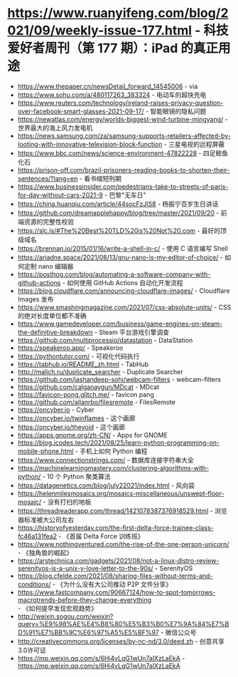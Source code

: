 # https://www.ruanyifeng.com/blog/2021/09/weekly-issue-177.html - 科技爱好者周刊（第 177 期）：iPad 的真正用途

- https://www.thepaper.cn/newsDetail_forward_14545006 - via
- https://www.sohu.com/a/480117263_383324 - 电动车的超快充电
- https://www.reuters.com/technology/ireland-raises-privacy-question-over-facebook-smart-glasses-2021-09-17/ - 智能眼镜的隐私问题
- https://newatlas.com/energy/worlds-biggest-wind-turbine-mingyang/ - 世界最大的海上风力发电机
- https://news.samsung.com/za/samsung-supports-retailers-affected-by-looting-with-innovative-television-block-function - 三星电视的远程屏蔽
- https://www.bbc.com/news/science-environment-47822228 - 四足鲸鱼化石
- https://prison-off.com/brazil-prisoners-reading-books-to-shorten-their-sentences/?lang=en - 看书缩短刑期
- https://www.businessinsider.com/pedestrians-take-to-streets-of-paris-for-day-without-cars-2021-9 - 巴黎"无车日"
- https://china.huanqiu.com/article/44socFzJIS8 - 杨振宁百岁生日讲话
- https://github.com/dreamapplehappy/blog/tree/master/2021/09/20 - 前端资源的完整性校验
- https://slc.is/#The%20Best%20TLD%20is%20Not%20.com - 最好的顶级域名
- https://brennan.io/2015/01/16/write-a-shell-in-c/ - 使用 C 语言编写 Shell
- https://ariadne.space/2021/08/13/gnu-nano-is-my-editor-of-choice/ - 如何定制 nano 编辑器
- https://posthog.com/blog/automating-a-software-company-with-github-actions - 如何使用 GitHub Actions 自动化开发流程
- https://blog.cloudflare.com/announcing-cloudflare-images/ - Cloudflare Images 发布
- https://www.smashingmagazine.com/2021/07/css-absolute-units/ - CSS 的绝对长度单位都不准确
- https://www.gamedeveloper.com/business/game-engines-on-steam-the-definitive-breakdown - Steam 平台游戏引擎调查
- https://github.com/multiprocessio/datastation - DataStation
- https://speakeroo.app/ - Speakeroo
- https://pythontutor.com/ - 可视化代码执行
- https://tabhub.io/README_zh.html - TabHub
- http://malich.ru/duplicate_searcher - Duplicate Searcher
- https://github.com/jashandeep-sohi/webcam-filters - webcam-filters
- https://github.com/calganaygun/MDcat - MDcat
- https://favicon-pong.glitch.me/ - favicon pang
- https://github.com/allanrbo/filesremote - FilesRemote
- https://oncyber.io - Cyber
- https://oncyber.io/twinflames - 这个画廊
- https://oncyber.io/thevoid - 这个画廊
- https://apps.gnome.org/zh-CN/ - Apps for GNOME
- https://blog.icodes.tech/2021/08/25/learn-python-programming-on-mobile-phone.html - 手机上如何 Python 编程
- https://www.connectionstrings.com/ - 数据库连接字符串大全
- https://machinelearningmastery.com/clustering-algorithms-with-python/ - 10 个 Python 聚类算法
- https://datagenetics.com/blog/july22021/index.html - 风向袋
- https://helenmilesmosaics.org/mosaics-miscellaneous/unswept-floor-mosaic/ - 没有打扫的地板
- https://threadreaderapp.com/thread/1421078387376918529.html - 浏览器标准被大公司左右
- https://historyofyesterday.com/the-first-delta-force-trainee-class-fc46a131fea2 - 《首届 Delta Force 训练班》
- https://www.nothingventured.com/the-rise-of-the-one-person-unicorn/ - 《独角兽的崛起》
- https://arstechnica.com/gadgets/2021/08/not-a-linux-distro-review-serenityos-is-a-unix-y-love-letter-to-the-90s/ - SerenityOS
- https://blog.cfelde.com/2021/08/sharing-files-without-terms-and-conditions/ - 《为什么没有大公司推动 P2P 文件分享》
- https://www.fastcompany.com/90667124/how-to-spot-tomorrows-macrotrends-before-they-change-everything - 《如何提早发现宏观趋势》
- http://weixin.sogou.com/weixin?query=%E9%98%AE%E4%B8%80%E5%B3%B0%E7%9A%84%E7%BD%91%E7%BB%9C%E6%97%A5%E5%BF%97 - 微信公众号
- http://creativecommons.org/licenses/by-nc-nd/3.0/deed.zh - 创意共享3.0许可证
- https://mp.weixin.qq.com/s/6Hi4vLqG1wUn7alXzLaEkA - https://mp.weixin.qq.com/s/6Hi4vLqG1wUn7alXzLaEkA